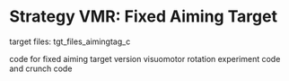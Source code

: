 # Strategy VMR: Fixed Aiming Target
target files: tgt_files_aimingtag_c

code for fixed aiming target version
visuomotor rotation experiment code and crunch code
